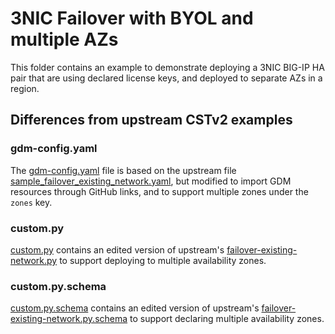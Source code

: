 # 3NIC Failover with BYOL and multiple AZs

This folder contains an example to demonstrate deploying a 3NIC BIG-IP HA pair
that are using declared license keys, and deployed to separate AZs in a region.

## Differences from upstream CSTv2 examples

### gdm-config.yaml

The [gdm-config.yaml] file is based on the upstream file [sample_failover_existing_network.yaml], but modified to import GDM resources through GitHub links, and to support
multiple zones under the `zones` key.

### custom.py

[custom.py] contains an edited version of upstream's [failover-existing-network.py]
to support deploying to multiple availability zones.

### custom.py.schema

[custom.py.schema] contains an edited version of upstream's [failover-existing-network.py.schema] to support declaring multiple availability zones.

[gdm-config.yaml]: gdm-config.yaml
[sample_failover_existing_network.yaml]: https://github.com/F5Networks/f5-google-gdm-templates-v2/blob/v2.4.0.0/examples/failover/sample_failover_existing_network.yaml
[custom.py]: custom.py
[failover-existing-network.py]: https://github.com/F5Networks/f5-google-gdm-templates-v2/blob/v2.4.0.0/examples/failover/failover-existing-network.py
[custom.py.schema]: custom.py.schema
[failover-existing-network.py.schema]: https://github.com/F5Networks/f5-google-gdm-templates-v2/blob/v2.4.0.0/examples/failover/failover-existing-network.py.schema
